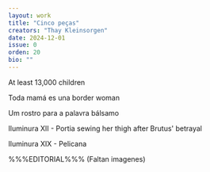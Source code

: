 ```yaml
---
layout: work
title: "Cinco peças"
creators: "Thay Kleinsorgen"
date: 2024-12-01
issue: 0
orden: 20
bio: ""
---
```



At least 13,000 children


Toda mamá es una border woman


Um rostro para a palavra bálsamo


Iluminura XII - Portia sewing her thigh after Brutus' betrayal


Iluminura XIX - Pelicana

%%%EDITORIAL%%% (Faltan imagenes)